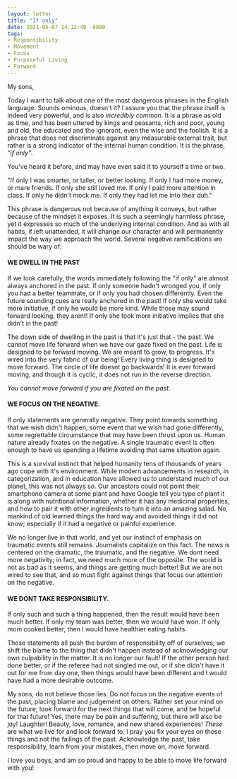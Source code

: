 ```yaml
---
layout: letter
title: "If only"
date: 2021-05-07 14:12:40 -0800
tags:
- Responsibility
- Movement
- Focus
- Purposeful Living
- Forward
---
```


My sons,

Today I want to talk about one of the most dangerous phrases in the English language. Sounds ominous, doesn't it? I assure you that the phrase itself is indeed very powerful, and is also *incredibly common*. It is a phrase as old as time, and has been uttered by kings and peasants, rich and poor, young and old, the educated and the ignorant, even the wise and the foolish. It is a phrase that does not discriminate against any measurable external trait, but rather is a strong indicator of the internal human condition. It is the phrase, *"if only"*.

You've heard it before, and may have even said it to yourself a time or two.

"If only I was smarter, or taller, or better looking.
If only I had more money, or mare friends.
If only she still loved me.
If only I paid more attention in class.
If only he didn't mock me.
If only they had let me into their duh."

This phrase is dangerous not because of anything it conveys, but rather because of the mindset it exposes. It is such a seemingly harmless phrase, yet it expresses so much of the underlying internal condition. And as with all habits, if left unattended, it will change our character and will permanently impact the way we approach the world. Several negative ramifications we should be wary of:

#### WE DWELL IN THE PAST
If we look carefully, the words immediately following the "if only" are almost always anchored in the past. If only someone hadn't wronged you, if only you had a better teammate, or if only you had chosen differently. Even the future sounding cues are really anchored in the past! If only she would take more initiative, if only he would be more kind. While those may sound forward looking, they arent! If only she took more initiative implies that she didn't in the past!

The down side of dwelling in the past is that it's just that - the past. We cannot move life forward when we have our gaze fixed on the past. Life is designed to be forward moving. We are meant to grow, to progress. It's wired into the very fabric of our being! Every living thing is designed to move forward. The circle of life doesnt go backwards! It is ever forward moving, and though it is cyclic, it does not run in the reverse direction.

*You cannot move forward if you are fixated on the past.*

#### WE FOCUS ON THE NEGATIVE.
If only statements are generally negative. They point towards something that we wish didn't happen, some event that we wish had gone differently, some regrettable circumstance that may have been thrust upon us. Human nature already fixates on the negative. A single traumatic event is often enough to have us spending a lifetime avoiding that same situation again.

This is a survival instinct that helped humanity tens of thousands of years ago cope with it's environment. While modern advancements in research, in categorization, and in education have allowed us to understand much of our planet, this was not always so. Our ancestors could not point their smartphone camera at some plant and have Google tell you type of plant it is along with nutritional information, whether it has any medicinal properties, and how to pair it with other ingredients to turn it into an amazing salad. No, mankind of old learned things the hard way and avoided things it did not know; especially if it had a negative or painful experience.

We no longer live in that world, and yet our instinct of emphasis on traumatic events still remains. Journalists capitalize on this fact. The news is centered on the dramatic, the traumatic, and the negative. We dont need more negativity; in fact, we need much more of the opposite. The world is not as bad as it seems, and things are getting much better! But we are not wired to see that, and so must fight against things that focus our attention on the negative.

#### WE DONT TAKE RESPONSIBILITY.
If only such and such a thing happened, then the result would have been much better. If only my team was better, then we would have won. If only mom cooked better, then I would have healthier eating habits.

These statements all push the burden of responsibility off of ourselves; we shift the blame to the thing that didn't happen instead of acknowledging our own culpability in the matter. It is no longer our fault! If the other person had done better, or if the referee had not singled me out, or if she didn't have it out for me from day one, then things would have been different and I would have had a more desirable outcome.

My sons, do not believe those lies. Do not focus on the negative events of the past, placing blame and judgement on others. Rather set your mind on the future; look forward for the next things that will come, and be hopeful for that future! Yes, there may be pain and suffering, but there will also be joy! Laughter! Beauty, love, romance, and new shared experiences! *These* are what we live for and look forward to. I pray you fix your eyes on those things and not the failings of the past. Acknowledge the past, take responsibility, learn from your mistakes, then move on, move forward.

I love you boys, and am so proud and happy to be able to move life forward with you!
